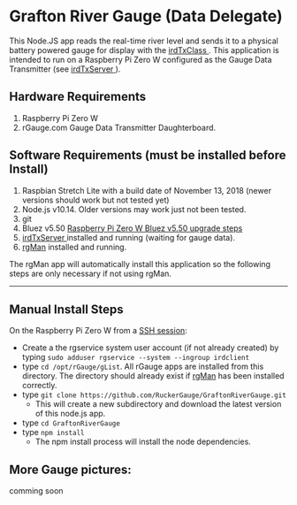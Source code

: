 # Grafton River Gauge (Data Delegate)
This Node.JS app reads the real-time river level and sends it to a physical battery powered gauge for display with the [irdTxClass ]( https://github.com/RuckerGauge/irdTxClass).  This application is intended to run on a Raspberry Pi Zero W configured as the Gauge Data Transmitter (see [irdTxServer ]( https://github.com/RuckerGauge/irdTxServer)).   

## Hardware Requirements
1. Raspberry Pi Zero W
1. rGauge.com Gauge Data Transmitter Daughterboard.
## Software Requirements (must be installed before Install)
1. Raspbian Stretch Lite with a build date of November 13, 2018 (newer versions should work but not tested yet)
2. Node.js v10.14. Older versions may work just not been tested. 
3. git
4. Bluez v5.50 [Raspberry Pi Zero W Bluez v5.50 upgrade steps ](https://github.com/RuckerGauge/Raspberry-Pi-Zero-W-Bluez-5.50-upgrade-steps)
5. [irdTxServer ]( https://github.com/RuckerGauge/irdTxServer) installed and running (waiting for gauge data).
6. [rgMan](https://github.com/RuckerGauge/rgMan) installed and running.   

The rgMan app will automatically install this application so the following steps are only necessary if not using rgMan. 

---
## Manual Install Steps
On the Raspberry Pi Zero W from a [SSH session](https://www.raspberrypi.org/magpi/ssh-remote-control-raspberry-pi/):  
* Create a the rgservice system user account (if not already created) by typing `sudo adduser rgservice --system --ingroup irdclient`
* type `cd /opt/rGauge/gList`.  All rGauge apps are installed from this directory.  The directory should already exist if [rgMan](https://github.com/RuckerGauge/rgMan) has been installed correctly.
* type `git clone https://github.com/RuckerGauge/GraftonRiverGauge.git`
  * This will create a new subdirectory and download the latest version of this node.js app.
* type `cd GraftonRiverGauge`
* type `npm install`
  * The npm install process will install the node dependencies. 


## More Gauge pictures:
comming soon
